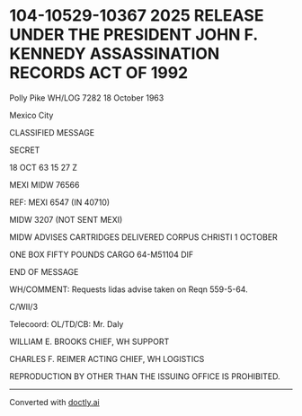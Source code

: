 # 104-10529-10367 2025 RELEASE UNDER THE PRESIDENT JOHN F. KENNEDY ASSASSINATION RECORDS ACT OF 1992

Polly Pike
WH/LOG
7282
18 October 1963

Mexico City

CLASSIFIED MESSAGE

SECRET

18 OCT 63 15 27 Z

MEXI MIDW 76566

REF: MEXI 6547 (IN 40710)

MIDW 3207 (NOT SENT MEXI)

MIDW ADVISES CARTRIDGES DELIVERED CORPUS CHRISTI 1 OCTOBER

ONE BOX FIFTY POUNDS CARGO 64-M51104 DIF

END OF MESSAGE

WH/COMMENT: Requests lidas advise taken on Reqn 559-5-64.

C/WII/3

Telecoord:
OL/TD/CB: Mr. Daly

WILLIAM E. BROOKS
CHIEF, WH SUPPORT

CHARLES F. REIMER
ACTING CHIEF, WH LOGISTICS

REPRODUCTION BY OTHER THAN THE ISSUING OFFICE IS PROHIBITED.


---
Converted with [doctly.ai](https://doctly.ai)
